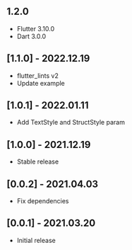 ## 1.2.0

* Flutter 3.10.0
* Dart 3.0.0

## [1.1.0] - 2022.12.19

* flutter_lints v2
* Update example

## [1.0.1] - 2022.01.11

* Add TextStyle and StructStyle param

## [1.0.0] - 2021.12.19

* Stable release

## [0.0.2] - 2021.04.03

* Fix dependencies

## [0.0.1] - 2021.03.20

* Initial release

